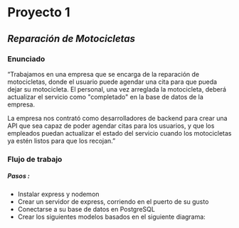 # Proyecto 1

## _Reparación de Motocicletas_

### Enunciado

“Trabajamos en una empresa que se encarga de la reparación de motocicletas, donde el usuario puede agendar una cita para que pueda dejar su motocicleta. El personal, una vez arreglada la motocicleta, deberá actualizar el servicio como "completado" en la base de datos de la empresa.

La empresa nos contrató como desarrolladores de backend para crear una API que sea capaz de poder agendar citas para los usuarios, y que los empleados puedan actualizar el estado del servicio cuando los motocicletas ya estén listos para que los recojan.”

### Flujo de trabajo

##### Pasos :

- Instalar express y nodemon
- Crear un servidor de express, corriendo en el puerto de su gusto
- Conectarse a su base de datos en PostgreSQL
- Crear los siguientes modelos basados en el siguiente diagrama:
